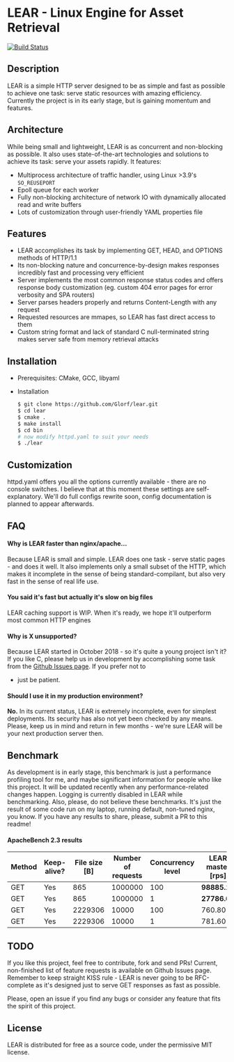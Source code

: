# LEAR - Linux Engine for Asset Retrieval

[![Build Status](https://travis-ci.org/Glorf/lear.svg?branch=master)](https://travis-ci.org/Glorf/lear)

## Description
LEAR is a simple HTTP server designed to be as simple and fast as possible to achieve one task:
serve static resources with amazing efficiency. Currently the project is in its early stage,
but is gaining momentum and features.
## Architecture
While being small and lightweight, LEAR is as concurrent and non-blocking as possible.
It also uses state-of-the-art technologies and solutions to achieve its task: serve your assets
rapidly. It features:
* Multiprocess architecture of traffic handler, using Linux >3.9's `SO_REUSEPORT`
* Epoll queue for each worker
* Fully non-blocking architecture of network IO with dynamically allocated read and write buffers
* Lots of customization through user-friendly YAML properties file
## Features
* LEAR accomplishes its task by implementing GET, HEAD, and OPTIONS methods of HTTP/1.1
* Its non-blocking nature and concurrence-by-design makes responses incredibly fast and processing very efficient
* Server implements the most common response status codes and offers response body customization (eg. custom 404 error pages for error verbosity and SPA routers)
* Server parses headers properly and returns Content-Length with any request
* Requested resources are mmapes, so LEAR has fast direct access to them
* Custom string format and lack of standard C null-terminated string makes server safe from memory retrieval attacks

## Installation
* Prerequisites: CMake, GCC, libyaml
* Installation


    ```bash
    $ git clone https://github.com/Glorf/lear.git
    $ cd lear
    $ cmake .
    $ make install
    $ cd bin
    # now modify httpd.yaml to suit your needs
    $ ./lear

## Customization
httpd.yaml offers you all the options currently available - there are no console switches.
I believe that at this moment these settings are self-explanatory. We'll do full configs
rewrite soon, config documentation is planned to appear afterwards.

## FAQ
#### Why is LEAR faster than nginx/apache...
Because LEAR is small and simple. LEAR does one task - serve static pages - and does it well.
It also implements only a small subset of the HTTP, which makes it incomplete in the sense
of being standard-compilant, but also very fast in the sense of real life use.
#### You said it's fast but actually it's slow on big files
LEAR caching support is WIP. When it's ready, we hope it'll outperform most common
HTTP engines
#### Why is X unsupported?
Because LEAR started in October 2018 - so it's quite a young project isn't it? If you like C,
please help us in development by accomplishing some task from the
[Github Issues page](https://github.com/Glorf/lear/issues). If you prefer not to
- just be patient.
#### Should I use it in my production environment?
**No.** In its current status, LEAR is extremely incomplete, even for simplest deployments.
 Its security has also not yet been checked by any means. Please, keep us in mind and return
 in few months - we're sure LEAR will be your next production server then.

## Benchmark
As development is in early stage, this benchmark is just a performance profiling tool
for me, and maybe significant information for people who like this project. It will
be updated recently when any performance-related changes happen. Logging is currently
disabled in LEAR while benchmarking. Also, please, do not believe these benchmarks.
It's just the result of some code run on my laptop, running default, non-tuned nginx,
you know. If you have any results to share, please, submit a PR to this readme!

#### ApacheBench 2.3 results

| Method | Keep-alive? | File size [B] | Number of requests | Concurrency level | LEAR master [rps] | NGINX 1.5.15 [rps] |
|--------|-------------|---------------|--------------------|-------------------|-------------------|--------------------|
| GET    | Yes         | 865           | 1000000            | 100               | **98885.12**      | 62859.55           |
| GET    | Yes         | 865           | 1000000            | 1                 | **27786.05**      | 21591.06           |
| GET    | Yes         | 2229306       | 10000              | 100               | 760.80            | **1821.60**        |
| GET    | Yes         | 2229306       | 10000              | 1                 | 781.60            | **1508.20**        |

## TODO
If you like this project, feel free to contribute, fork and send PRs! Current, non-finished
list of feature requests is available on Github Issues page. Remember to keep straight KISS rule - LEAR is
never going to be RFC-complete as it's designed just to serve GET responses as fast
as possible.

Please, open an issue if you find any bugs or consider any feature that fits the spirit of
this project.

## License
LEAR is distributed for free as a source code, under the permissive MIT license.
